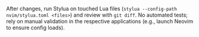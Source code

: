After changes, run Stylua on touched Lua files (`stylua --config-path nvim/stylua.toml <files>`) and review with `git diff`. No automated tests; rely on manual validation in the respective applications (e.g., launch Neovim to ensure config loads).